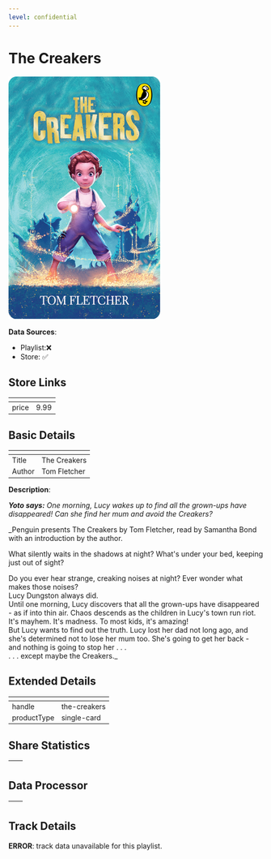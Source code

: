 ```yaml
---
level: confidential
---
```

# The Creakers

![card_[cjxfA].png](../../img/cards/card_[cjxfA].png)

**Data Sources**: 

- Playlist:❌
- Store: ✅


## Store Links

| <!-- --> | <!-- --> |
| - | - |
| price | 9.99 |


## Basic Details

| <!-- --> | <!-- --> |
| - | - |
| Title | The Creakers |
| Author | Tom Fletcher |

**Description**:

_**Yoto says:** One morning, Lucy wakes up to find all the grown-ups have disappeared! Can she find her mum and avoid the Creakers?_

_Penguin presents The Creakers by Tom Fletcher, read by Samantha Bond with an introduction by the author.  
  
What silently waits in the shadows at night? What's under your bed, keeping just out of sight?  
  
Do you ever hear strange, creaking noises at night? Ever wonder what makes those noises?  
Lucy Dungston always did.  
Until one morning, Lucy discovers that all the grown-ups have disappeared - as if into thin air. Chaos descends as the children in Lucy's town run riot. It's mayhem. It's madness. To most kids, it's amazing!  
But Lucy wants to find out the truth. Lucy lost her dad not long ago, and she's determined not to lose her mum too. She's going to get her back - and nothing is going to stop her . . .  
. . . except maybe the Creakers._


## Extended Details

| <!-- --> | <!-- --> |
| - | - |
| handle | the-creakers |
| productType | single-card |


## Share Statistics

| <!-- --> | <!-- --> |
| - | - |


## Data Processor

| <!-- --> | <!-- --> |
| - | - |


## Track Details

**ERROR**: track data unavailable for this playlist.
